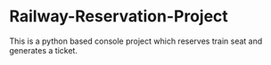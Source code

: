 # Railway-Reservation-Project
This is a python based console project which reserves train seat and generates a ticket.
